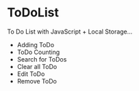# ToDoList
To Do List with JavaScript + Local Storage...

* Adding ToDo
* ToDo Counting
* Search for ToDos
* Clear all ToDo
* Edit ToDo
* Remove ToDo
